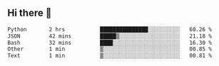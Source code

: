 ## Hi there 👋

<!--START_SECTION:waka-->

```txt
Python       2 hrs           ███████████████░░░░░░░░░░   60.26 %
JSON         42 mins         █████▒░░░░░░░░░░░░░░░░░░░   21.18 %
Bash         32 mins         ████░░░░░░░░░░░░░░░░░░░░░   16.30 %
Other        1 min           ▒░░░░░░░░░░░░░░░░░░░░░░░░   00.85 %
Text         1 min           ▒░░░░░░░░░░░░░░░░░░░░░░░░   00.81 %
```

<!--END_SECTION:waka-->

<!--
**OliverShang/OliverShang** is a ✨ _special_ ✨ repository because its `README.md` (this file) appears on your GitHub profile.

Here are some ideas to get you started:

- 🔭 I’m currently working on ...
- 🌱 I’m currently learning ...
- 👯 I’m looking to collaborate on ...
- 🤔 I’m looking for help with ...
- 💬 Ask me about ...
- 📫 How to reach me: ...
- 😄 Pronouns: ...
- ⚡ Fun fact: ...
-->
